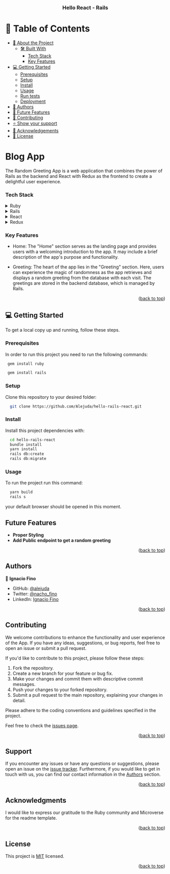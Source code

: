 <a name="readme-top"></a>

<div align="center">
  <h3><b>Hello React - Rails</b></h3>
</div>

# 📗 Table of Contents

- [📖 About the Project](#about-project)
  - [🛠 Built With](#built-with)
    - [Tech Stack](#tech-stack)
    - [Key Features ](#key-features-)
- [💻 Getting Started](#getting-started)
  - [Prerequisites](#prerequisites)
  - [Setup](#setup)
  - [Install](#install)
  - [Usage](#usage)
  - [Run tests](#run-tests)
  - [Deployment](#deployment)
- [👥 Authors](#authors)
- [🔭 Future Features](#future-features)
- [🤝 Contributing](#contributing)
- [⭐️ Show your support](#support)
- [🙏 Acknowledgements](#acknowledgements)
- [📝 License](#license)

# Blog App <a name="about-project"></a>

The Random Greeting App is a web application that combines the power of Rails as the backend and React with Redux as the frontend to create a delightful user experience.

### Tech Stack <a name="tech-stack"></a>

<details>
<summary>Ruby</summary>
  <ul>
    <li><a href="https://www.ruby-lang.org/">Ruby</a></li>
  </ul>
</details>

<details>
<summary>Rails</summary>
  <ul>
    <li><a href="https://rubyonrails.org/">Ruby</a></li>
  </ul>
</details>

<details>
<summary>React</summary>
  <ul>
    <li><a href="https://react.dev/">React</a></li>
  </ul>
</details>

<details>
<summary>Redux</summary>
  <ul>
    <li><a href="https://redux.js.org/">Redux</a></li>
  </ul>
</details>

### Key Features <a name="key-features"></a>

- Home: The "Home" section serves as the landing page and provides users with a welcoming introduction to the app. It may include a brief description of the app's purpose and functionality.

- Greeting: The heart of the app lies in the "Greeting" section. Here, users can experience the magic of randomness as the app retrieves and displays a random greeting from the database with each visit. The greetings are stored in the backend database, which is managed by Rails.

<p align="right">(<a href="#readme-top">back to top</a>)</p>

<!-- ## 🚀 Live Demo <a name="live-demo"></a>

You can see the live demo here: N/A

<p align="right">(<a href="#readme-top">back to top</a>)</p> -->

## 💻 Getting Started <a name="getting-started"></a>

To get a local copy up and running, follow these steps.

### Prerequisites

In order to run this project you need to run the following commands:

```sh
 gem install ruby
```

```sh
 gem install rails
```

### Setup

Clone this repository to your desired folder:

```sh
  git clone https://github.com/Alejuda/hello-rails-react.git
```

### Install

Install this project dependencies with:

```sh
  cd hello-rails-react
  bundle install
  yarn install
  rails db:create
  rails db:migrate
```

### Usage

To run the project run this command:

```sh
  yarn build
  rails s
```

your default browser should be opened in this moment.

<!-- ### Run tests

You can run tests with the following command:
**no test available**

<p align="right">(<a href="#readme-top">back to top</a>)</p> -->

<!-- FUTURE FEATURES -->

## Future Features <a name="future-features"></a>

- **Proper Styling**
- **Add Public endpoint to get a random greeting**

<p align="right">(<a href="#readme-top">back to top</a>)</p>

## Authors <a name="authors"></a>

👤 **Ignacio Fino**

- GitHub: [@alejuda](https://github.com/Alejuda)
- Twitter: [@nacho_fino](https://twitter.com/nacho_fino)
- LinkedIn: [Ignacio Fino](https://www.linkedin.com/in/ignacio-fino-320916209)

<p align="right">(<a href="#readme-top">back to top</a>)</p>

<!-- CONTRIBUTING -->

## Contributing <a name="contributing"></a>

We welcome contributions to enhance the functionality and user experience of the App. If you have any ideas, suggestions, or bug reports, feel free to open an issue or submit a pull request.

If you'd like to contribute to this project, please follow these steps:

1. Fork the repository.
2. Create a new branch for your feature or bug fix.
3. Make your changes and commit them with descriptive commit messages.
4. Push your changes to your forked repository.
5. Submit a pull request to the main repository, explaining your changes in detail.

Please adhere to the coding conventions and guidelines specified in the project.

Feel free to check the [issues page](https://github.com/Alejuda/hello-rails-react/issues).

<p align="right">(<a href="#readme-top">back to top</a>)</p>

<!-- SUPPORT -->

## Support <a name="support"></a>

If you encounter any issues or have any questions or suggestions, please open an issue on the [issue tracker](https://github.com/Alejuda/hello-rails-react/issues).
Furthermore, if you would like to get in touch with us, you can find our contact information in the <a href="#authors">Authors</a> section.

<p align="right">(<a href="#readme-top">back to top</a>)</p>

<!-- ACKNOWLEDGEMENTS -->

## Acknowledgments <a name="acknowledgements"></a>

I would like to express our gratitude to the Ruby community and Microverse for the readme template.

<p align="right">(<a href="#readme-top">back to top</a>)</p>

<!-- LICENSE -->

## License <a name="license"></a>

This project is [MIT](./LICENSE) licensed.

<p align="right">(<a href="#readme-top">back to top</a>)</p>
